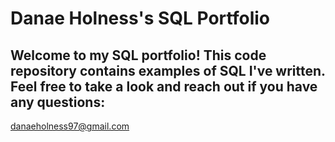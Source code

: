 # Danae Holness's SQL Portfolio

## Welcome to my SQL portfolio! This code repository contains examples of SQL I've written. Feel free to take a look and reach out if you have any questions:
danaeholness97@gmail.com
